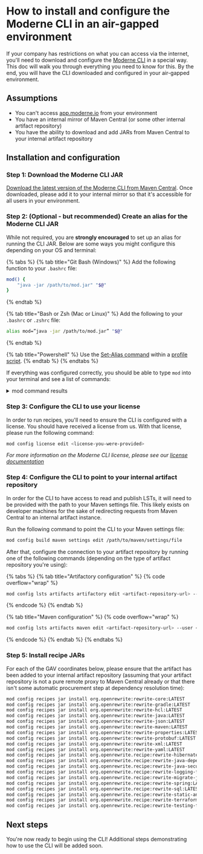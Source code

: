 # How to install and configure the Moderne CLI in an air-gapped environment

If your company has restrictions on what you can access via the internet, you'll need to download and configure the [Moderne CLI](/user-documentation/moderne-cli/getting-started/cli-intro.md) in a special way. This doc will walk you through everything you need to know for this. By the end, you will have the CLI downloaded and configured in your air-gapped environment.

## Assumptions

* You can't access [app.moderne.io](https://app.moderne.io/marketplace) from your environment
* You have an internal mirror of Maven Central (or some other internal artifact repository)
* You have the ability to download and add JARs from Maven Central to your internal artifact repository

## Installation and configuration

### Step 1: Download the Moderne CLI JAR

[Download the latest version of the Moderne CLI from Maven Central](https://central.sonatype.com/artifact/io.moderne/moderne-cli/versions). Once downloaded, please add it to your internal mirror so that it's accessible for all users in your environment.

### Step 2: (Optional - but recommended) Create an alias for the Moderne CLI JAR

While not required, you are **strongly encouraged** to set up an alias for running the CLI JAR. Below are some ways you might configure this depending on your OS and terminal:

{% tabs %}
{% tab title="Git Bash (Windows)" %}
Add the following function to your `.bashrc` file:

```bash
mod() {
    "java -jar /path/to/mod.jar" "$@"
}
```
{% endtab %}

{% tab title="Bash or Zsh (Mac or Linux)" %}
Add the following to your `.bashrc` or `.zshrc` file:

```bash
alias mod=”java -jar /path/to/mod.jar” "$@"
```
{% endtab %}

{% tab title="Powershell" %}
Use the [Set-Alias command](https://learn.microsoft.com/en-us/powershell/module/microsoft.powershell.utility/set-alias?view=powershell-7.4) within a [profile script](https://learn.microsoft.com/en-us/powershell/module/microsoft.powershell.core/about/about\_profiles?view=powershell-7.4\&viewFallbackFrom=powershell-7).
{% endtab %}
{% endtabs %}

If everything was configured correctly, you should be able to type `mod` into your terminal and see a list of commands:

<details>

<summary>mod command results</summary>

```bash
➜ mod

Moderne CLI 3.11.1

Usage:

mod [-h] [--version] [COMMAND]

Description:

Automated code remediation.

Options:

  -h, --help      Display this help message.
      --version   Display version info.
Commands:

  build                Generates LST artifacts for one or more repositories.
  clean                Clean build and run artifacts produced by the CLI.
  config               Global configuration options that are required by some
                         CLI commands.
  exec                 Execute an arbitrary shell command recursively on
                         selected repository roots.
  git                  Multi-repository git operations.
  log                  Manages a log aggregate.
  list                 Lists the repositories that can be built and published.
  monitor              (INCUBATING) Launches an HTTP server used to monitor the
                         CLI.
  publish              Publishes the LST artifacts for one or more projects.
  run                  Runs an OpenRewrite recipe locally on pre-built LSTS.
  run-history          Get information about the most recent recipe runs.
  study                Produces studies from OpenRewrite recipe data tables
                         locally.
  generate-completion  Generate bash/zsh completion script for mod.

MOD SUCCEEDED in (0.01s)
```

</details>

### Step 3: Configure the CLI to use your license

In order to run recipes, you'll need to ensure the CLI is configured with a license. You should have received a license from us. With that license, please run the following command:

```bash
mod config license edit <license-you-were-provided>
```

_For more information on the Moderne CLI license, please see our [license documentation](https://docs.moderne.io/user-documentation/moderne-cli/getting-started/moderne-cli-license)_

### Step 4: Configure the CLI to point to your internal artifact repository

In order for the CLI to have access to read and publish LSTs, it will need to be provided with the path to your Maven settings file. This likely exists on developer machines for the sake of redirecting requests from Maven Central to an internal artifact instance.

Run the following command to point the CLI to your Maven settings file:

```bash
mod config build maven settings edit /path/to/maven/settings/file
```

After that, configure the connection to your artifact repository by running one of the following commands (depending on the type of artifact repository you're using):

{% tabs %}
{% tab title="Artifactory configuration" %}
{% code overflow="wrap" %}
```bash
mod config lsts artifacts artifactory edit <artifact-repository-url> --user <user> --password <password>
```
{% endcode %}
{% endtab %}

{% tab title="Maven configuration" %}
{% code overflow="wrap" %}
```bash
mod config lsts artifacts maven edit <artifact-repository-url> --user <user> --password <password>
```
{% endcode %}
{% endtab %}
{% endtabs %}

### Step 5: Install recipe JARs

For each of the GAV coordinates below, please ensure that the artifact has been added to your internal artifact repository (assuming that your artifact repository is not a pure remote proxy to Maven Central already or that there isn't some automatic procurement step at dependency resolution time):

```bash
mod config recipes jar install org.openrewrite:rewrite-core:LATEST
mod config recipes jar install org.openrewrite:rewrite-gradle:LATEST
mod config recipes jar install org.openrewrite:rewrite-hcl:LATEST
mod config recipes jar install org.openrewrite:rewrite-java:LATEST
mod config recipes jar install org.openrewrite:rewrite-json:LATEST
mod config recipes jar install org.openrewrite:rewrite-maven:LATEST
mod config recipes jar install org.openrewrite:rewrite-properties:LATEST
mod config recipes jar install org.openrewrite:rewrite-protobuf:LATEST
mod config recipes jar install org.openrewrite:rewrite-xml:LATEST
mod config recipes jar install org.openrewrite:rewrite-yaml:LATEST
mod config recipes jar install org.openrewrite.recipe:rewrite-hibernate:LATEST
mod config recipes jar install org.openrewrite.recipe:rewrite-java-dependencies:LATEST
mod config recipes jar install org.openrewrite.recipe:rewrite-java-security:LATEST
mod config recipes jar install org.openrewrite.recipe:rewrite-logging-frameworks:LATEST
mod config recipes jar install org.openrewrite.recipe:rewrite-migrate-java:LATEST
mod config recipes jar install org.openrewrite.recipe:rewrite-spring:LATEST
mod config recipes jar install org.openrewrite.recipe:rewrite-sql:LATEST
mod config recipes jar install org.openrewrite.recipe:rewrite-static-analysis:LATEST
mod config recipes jar install org.openrewrite.recipe:rewrite-terraform:LATEST
mod config recipes jar install org.openrewrite.recipe:rewrite-testing-frameworks:LATEST
```

## Next steps

You're now ready to begin using the CLI! Additional steps demonstrating how to use the CLI will be added soon.